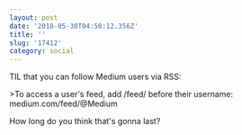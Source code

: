 ```yaml
---
layout: post
date: '2018-05-30T04:50:12.356Z'
title: ''
slug: '17412'
category: social
---
```

TIL that you can follow Medium users via RSS:

&gt;To access a user&#39;s feed, add /feed/  before their username: medium.com/feed/@Medium

How long do you think that&#39;s gonna last?
